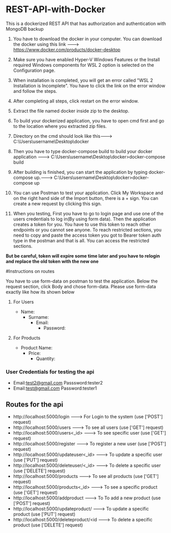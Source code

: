 # REST-API-with-Docker
This is a dockerized REST API that has authorization and authentication with MongoDB backup 


1. You have to download the docker in your computer. You can  download the docker using this link ---> https://www.docker.com/products/docker-desktop 

2. Make sure you have enabled Hyper-V Windows Features or the Install required Windows components for WSL 2 option is selected on the Configuration page.

3. When installation is completed, you will get an error called "WSL 2 Installation is Incomplete". You have to click the link on the error window and follow the steps. 

4. After completing all steps, click restart on the error window.

5. Extract the file named docker inside zip to the desktop.

6. To build your dockerized application, you have to open cmd first and go to the location where you extracted zip files.

7. Directory on the cmd should look like this---> C:\Users\username\Desktop\docker

8. Then you have to type docker-compose build to build your docker application ---> C:\Users\username\Desktop\docker>docker-compose build

9. After building is finished, you can start the application by typing docker-compose up.---> C:\Users\username\Desktop\docker>docker-compose up

10. You can use Postman to test your application. Click My Workspace and on the right hand side of the Import button, there is a + sign. You can create a new request by clicking this sign.

11. When you testing, First you have to go to login page and use one of the users credentials to log in(By using form data). Then the application creates a token for you. You have to use this token to reach other endpoints or you cannot see anyone. To reach restricted sections, you need to copy and paste the access token you got to Bearer token auth type in the postman and that is all. You can access the restricted sections. 

					
**But be careful, token will expire some time later and you have to relogin and replace the old token with the new one**


	
#Instructions on routes 

You have to use form-data on postman to test the application.
Below the request section, click Body and chose form-data.
Please use form-data exactly like how its shown below

1. For Users			
	- Name:			
 		- Surname:		
 			- Email:			
 				- Password:
 
2. For Products
	- Product Name:
 		- Price:
 			- Quantity:

### User Credentials for testing the api

- Email:test2@gmail.com	Passsword:tester2					
- Email:test@gmail.com Password:tester1

## Routes for the api

- http://localhost:5000/login ---> For Login to the system (use ['POST'] request)
- http://localhost:5000/users ---> To see all users (use ['GET'] request)
- http://localhost:5000/users<_id> ---> To see specific user (use ['GET'] request)
- http://localhost:5000/register ---> To register a new user (use ['POST'] request)
- http://localhost:5000/updateuser<_id> ---> To update a specific user (use ['PUT'] request)
- http://localhost:5000/deleteuser/<_id> ---> To delete a specific user (use ['DELETE'] request)
- http://localhost:5000/products ---> To see all products (use ['GET'] request)
- http://localhost:5000/products<_id> ---> To see a specific product (use ['GET'] request)
- http://localhost:5000/addproduct ---> To To add a new product (use ['POST'] request)
- http://localhost:5000/updateproduct/<id> ---> To update a specific product (use ['PUT'] request)
- http://localhost:5000/deleteproduct/<id ---> To delete a specific product (use ['DELETE'] request)
